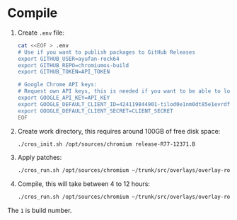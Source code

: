 # Compile

1. Create `.env` file:

    ```bash
    cat <<EOF > .env
    # Use if you want to publish packages to GitHub Releases
    export GITHUB_USER=ayufan-rock64
    export GITHUB_REPO=chromiumos-build
    export GITHUB_TOKEN=API_TOKEN

    # Google Chrome API keys:
    # Request own API keys, this is needed if you want to be able to login
    export GOOGLE_API_KEY=API_KEY
    export GOOGLE_DEFAULT_CLIENT_ID=424119844901-tilod0e1nm0dt85e1evrdfp3cc3ec01d.apps.googleusercontent.com
    export GOOGLE_DEFAULT_CLIENT_SECRET=CLIENT_SECRET
    EOF
    ```

1. Create work directory, this requires around 100GB of free disk space:

    ```bash
    ./cros_init.sh /opt/sources/chromium release-R77-12371.B
    ```

1. Apply patches:

    ```bash
    ./cros_run.sh /opt/sources/chromium ~/trunk/src/overlays/overlay-rockpro64/do_apply_patches.sh
    ```

1. Compile, this will take between 4 to 12 hours:

    ```bash
    ./cros_run.sh /opt/sources/chromium ~/trunk/src/overlays/overlay-rockpro64/do_release_and_publish.sh 1
    ```

  The `1` is build number.
